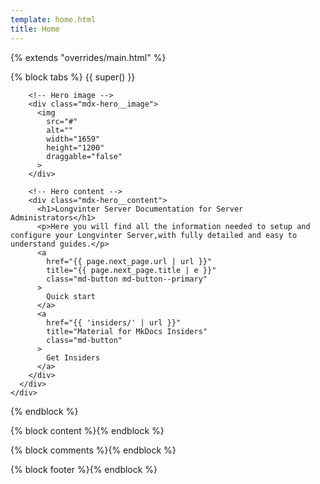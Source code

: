 ```yaml
---
template: home.html
title: Home
---
```

{% extends "overrides/main.html" %}

<!-- Render hero under tabs -->
{% block tabs %}
  {{ super() }}

  <!-- Additional styles for landing page -->
  <style>

    /* Application header should be static for the landing page */
    .md-header {
      position: initial;
    }

    /* Remove spacing, as we cannot hide it completely */
    .md-main__inner {
      margin: 0;
    }

    /* Hide main content for now */
    .md-content {
      display: none;
    }

    /* Hide table of contents */
    @media screen and (min-width: 60em) {
      .md-sidebar--secondary {
        display: none;
      }
    }

    /* Hide navigation */
    @media screen and (min-width: 76.25em) {
      .md-sidebar--primary {
        display: none;
      }
    }
  </style>

  <!-- Hero for landing page -->
  <section class="mdx-container">
    <div class="md-grid md-typeset">
      <div class="mdx-hero">

        <!-- Hero image -->
        <div class="mdx-hero__image">
          <img
            src="#"
            alt=""
            width="1659"
            height="1200"
            draggable="false"
          >
        </div>

        <!-- Hero content -->
        <div class="mdx-hero__content">
          <h1>Longvinter Server Documentation for Server Administrators</h1>
          <p>Here you will find all the information needed to setup and configure your Longvinter Server,with fully detailed and easy to understand guides.</p>
          <a
            href="{{ page.next_page.url | url }}"
            title="{{ page.next_page.title | e }}"
            class="md-button md-button--primary"
          >
            Quick start
          </a>
          <a
            href="{{ 'insiders/' | url }}"
            title="Material for MkDocs Insiders"
            class="md-button"
          >
            Get Insiders
          </a>
        </div>
      </div>
    </div>
  </section>
{% endblock %}

<!-- Content -->
{% block content %}{% endblock %}

<!-- Comments -->
{% block comments %}{% endblock %}

<!-- Application footer -->
{% block footer %}{% endblock %}